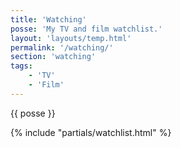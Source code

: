 ```yaml
---
title: 'Watching'
posse: 'My TV and film watchlist.'
layout: 'layouts/temp.html'
permalink: '/watching/'
section: 'watching'
tags:
    - 'TV'
    - 'Film'
---
```


{{ posse }}

{% include "partials/watchlist.html" %}
